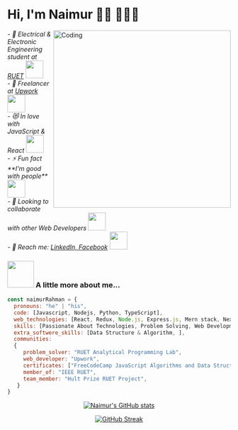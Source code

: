 
# Hi, I'm Naimur 👋🏻 👨🏻‍💻 



<img align="right" alt="Coding" width="400" src="https://miro.medium.com/max/680/0*7Q3yvSIv_t0ioJ-Z.gif"/>
<p>
  <em>
   - 🔭 Electrical & Electronic Engineering student at <a href="https://www.ruet.ac.bd/">RUET</a> <img src="https://media.giphy.com/media/fYSnHlufseco8Fh93Z/giphy.gif" width="40">
 </br>
 - 🌱 Freelancer at <a href="https://www.upwork.com/freelancers/~014464092b32fc9b0d"> Upwork </a><img src="https://media.giphy.com/media/WUlplcMpOCEmTGBtBW/giphy.gif" width="40">
 </br>
 - 😻 In love with JavaScript & React <img src="https://media.giphy.com/media/26FLdmIp6wJr91JAI/giphy.gif" width="40">
 </br>
 - ⚡ Fun fact **I'm good with people** <img src="https://media.giphy.com/media/5pUAw9XjALuWepcOgV/giphy.gif" width="40">
 </br>
 - 👯 Looking to collaborate with other Web Developers <img src="https://media.giphy.com/media/S65QkXAcdXvF1o9gHk/giphy.gif" width="40">
 </br>
 - 🤝 Reach me: <a href="https://www.linkedin.com/in/naimur-rahman-0a2451228/"> LinkedIn, </a> <a href="https://www.facebook.com/naimurrahman007">Facebook</a> <img src="https://media.giphy.com/media/oX8pSaFrQw3sJ0K5bk/giphy.gif" width="40">
  </em>
 </p>


### <img src="https://media.giphy.com/media/VgCDAzcKvsR6OM0uWg/giphy.gif" width="60"> A little more about me...  
```javascript
const naimurRahman = {
  pronouns: "he" | "his",
  code: [Javascript, Nodejs, Python, TypeScript],
  web_technologies: [React, Redux, Node.js, Express.js, Mern stack, Next.js, Git, Github, SSH],
  skills: [Passionate About Technologies, Problem Solving, Web Development, Frontend Development, API Development, Unit Testing, MERN Stack, Performance & Security],
  extra_softwere_skills: [Data Structure & Algorithm, ],
  communities: 
  {
     problem_solver: "RUET Analytical Programming Lab",
     web_developer: "Upwork",
     certificates: ["FreeCodeCamp JavaScript Algorithms and Data Structures", "FreeCodeCamp Coding Interview Prep", "HackerRank JavaScript Advanced"],
     member_of: "IEEE RUET",
     team_member: "Hult Prize RUET Project",
   }
}
```
<div align="center">
 
[![Naimur's GitHub stats](https://github-readme-stats.vercel.app/api?username=naimur-rahman123&theme=radical&show_icons=true)](https://github.com/anuraghazra/github-readme-stats)

[![GitHub Streak](https://github-readme-streak-stats.herokuapp.com/?user=naimur-rahman123&theme=radical)](https://git.io/streak-stats)
</div>

